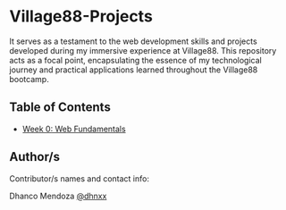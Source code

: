 # Village88-Projects

It serves as a testament to the web development skills and projects developed during my immersive experience at Village88. This repository acts as a focal point, encapsulating the essence of my technological journey and practical applications learned throughout the Village88 bootcamp.

## Table of Contents

- [Week 0: Web Fundamentals](#Web%Fundamentals)

## Author/s

Contributor/s names and contact info:

Dhanco Mendoza [@dhnxx](https://github.com/dhnxx)

